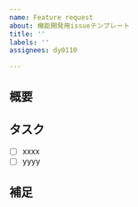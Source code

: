 ```yaml
---
name: Feature request
about: 機能開発用issueテンプレート
title: ''
labels: ''
assignees: dy0110

---
```


## 概要

<!-- 機能の概要を書く -->

## タスク

<!-- 必要なタスクを書く 大きなタスクで分割する場合は 子issueへのリンクも追加しておく -->

- [ ] xxxx
- [ ] yyyy

## 補足

<!-- 説明事項など、補足したいことがあれば書いておく 他の項目を追加しても良い -->
